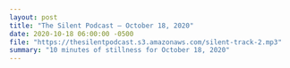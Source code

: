 ```yaml
---
layout: post
title: "The Silent Podcast — October 18, 2020"
date: 2020-10-18 06:00:00 -0500
file: "https://thesilentpodcast.s3.amazonaws.com/silent-track-2.mp3"
summary: "10 minutes of stillness for October 18, 2020"
---
```

